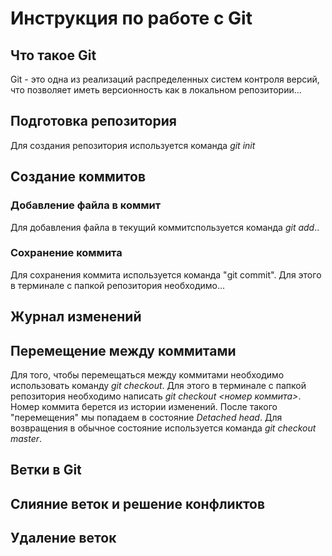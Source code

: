 # Инструкция по работе с Git

## Что такое Git

Git - это одна из реализаций распределенных систем контроля версий, что позволяет иметь версионность как в локальном репозитории...

## Подготовка репозитория

Для создания репозитория используется команда *git init*

## Создание коммитов

### Добавление файла в коммит

Для добавления файла в текущий коммитспользуется команда *git add*..

### Сохранение коммита

Для сохранения коммита используется команда "git commit". Для этого в терминале с папкой репозитория необходимо...


## Журнал изменений


## Перемещение между коммитами

Для того, чтобы перемещаться между коммитами необходимо использовать команду *git checkout*. Для этого в терминале с папкой репозитория необходимо написать *git checkout <номер коммита>*. Номер коммита берется из истории изменений. После такого "перемещения" мы попадаем в состояние *Detached head*. Для возвращения в обычное состояние используется команда *git checkout master*. 

## Ветки в Git

## Слияние веток и решение конфликтов

## Удаление веток